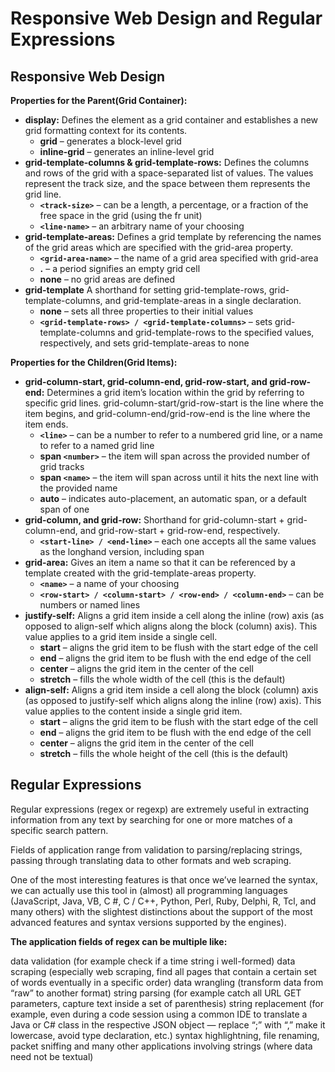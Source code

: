 # Responsive Web Design and Regular Expressions
## Responsive Web Design
**Properties for the Parent(Grid Container):**
- **display:** Defines the element as a grid container and establishes a new grid formatting context for its contents.
   - **grid** – generates a block-level grid
   - **inline-grid** – generates an inline-level grid
- **grid-template-columns & grid-template-rows:** Defines the columns and rows of the grid with a space-separated list of values. The values represent the track size, and the space between them represents the grid line.   
   - **```<track-size>```** – can be a length, a percentage, or a fraction of the free space in the grid (using the fr unit)
   - **```<line-name>```** – an arbitrary name of your choosing
- **grid-template-areas:** Defines a grid template by referencing the names of the grid areas which are specified with the grid-area property. 
   -  **```<grid-area-name>```** – the name of a grid area specified with grid-area
   - **.** – a period signifies an empty grid cell
   - **none** – no grid areas are defined  
- **grid-template** A shorthand for setting grid-template-rows, grid-template-columns, and grid-template-areas in a single declaration.
   - **none** – sets all three properties to their initial values
   - **```<grid-template-rows> / <grid-template-columns>```** – sets grid-template-columns and grid-template-rows to the specified values, respectively, and sets grid-template-areas to none


**Properties for the Children(Grid Items):**
- **grid-column-start, grid-column-end, grid-row-start, and grid-row-end:** Determines a grid item’s location within the grid by referring to specific grid lines. grid-column-start/grid-row-start is the line where the item begins, and grid-column-end/grid-row-end is the line where the item ends.
   - **```<line>```** – can be a number to refer to a numbered grid line, or a name to refer to a named grid line
   - **span ```<number>```** – the item will span across the provided number of grid tracks
   - **span ```<name>```** – the item will span across until it hits the next line with the provided name
   - **auto** – indicates auto-placement, an automatic span, or a default span of one
- **grid-column, and grid-row:** Shorthand for grid-column-start + grid-column-end, and grid-row-start + grid-row-end, respectively.
   - **```<start-line> / <end-line>```** – each one accepts all the same values as the longhand version, including span
- **grid-area:** Gives an item a name so that it can be referenced by a template created with the grid-template-areas property. 
    - **```<name>```** – a name of your choosing
    - **```<row-start> / <column-start> / <row-end> / <column-end>```** – can be numbers or named lines
- **justify-self:** Aligns a grid item inside a cell along the inline (row) axis (as opposed to align-self which aligns along the block (column) axis). This value applies to a grid item inside a single cell.
    - **start** – aligns the grid item to be flush with the start edge of the cell
    - **end** – aligns the grid item to be flush with the end edge of the cell
    - **center** – aligns the grid item in the center of the cell
    - **stretch** – fills the whole width of the cell (this is the default)
- **align-self:** Aligns a grid item inside a cell along the block (column) axis (as opposed to justify-self which aligns along the inline (row) axis). This value applies to the content inside a single grid item. 
    - **start** – aligns the grid item to be flush with the start edge of the cell
    - **end** – aligns the grid item to be flush with the end edge of the cell
    - **center** – aligns the grid item in the center of the cell
    - **stretch** – fills the whole height of the cell (this is the default)   

## Regular Expressions
Regular expressions (regex or regexp) are extremely useful in extracting information from any text by searching for one or more matches of a specific search pattern.

Fields of application range from validation to parsing/replacing strings, passing through translating data to other formats and web scraping.

One of the most interesting features is that once we’ve learned the syntax, we can actually use this tool in (almost) all programming languages ​​(JavaScript, Java, VB, C #, C / C++, Python, Perl, Ruby, Delphi, R, Tcl, and many others) with the slightest distinctions about the support of the most advanced features and syntax versions supported by the engines).

**The application fields of regex can be multiple like:**

data validation (for example check if a time string i well-formed)
data scraping (especially web scraping, find all pages that contain a certain set of words eventually in a specific order)
data wrangling (transform data from “raw” to another format)
string parsing (for example catch all URL GET parameters, capture text inside a set of parenthesis)
string replacement (for example, even during a code session using a common IDE to translate a Java or C# class in the respective JSON object — replace “;” with “,” make it lowercase, avoid type declaration, etc.)
syntax highlightning, file renaming, packet sniffing and many other applications involving strings (where data need not be textual)
